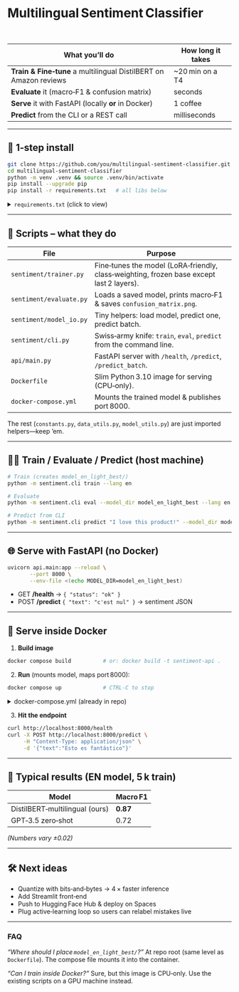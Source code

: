 # Multilingual Sentiment Classifier

<br>

| What you’ll do                                            | How long it takes |
| --------------------------------------------------------- | ----------------- |
| **Train & Fine‑tune** a multilingual DistilBERT on Amazon reviews | \~20 min on a T4  |
| **Evaluate** it (macro‑F1 & confusion matrix)             | seconds           |
| **Serve** it with FastAPI (locally **or** in Docker)      | 1 coffee          |
| **Predict** from the CLI or a REST call                   | milliseconds      |

---

## 🚀 1‑step install

```bash
git clone https://github.com/you/multilingual-sentiment-classifier.git
cd multilingual-sentiment-classifier
python -m venv .venv && source .venv/bin/activate
pip install --upgrade pip
pip install -r requirements.txt   # all libs below
```

<details>
<summary><code>requirements.txt</code> (click to view)</summary>

```text
# Core ML stack
torch==2.3.0
transformers==4.41.2
datasets==2.19.0
evaluate==0.4.2
scikit-learn==1.4.2
numpy>=1.24
matplotlib>=3.8
accelerate==0.30.1
tokenizers>=0.15.2
sentencepiece>=0.2.0
protobuf<5

# Serving
fastapi
uvicorn[standard]
```

</details>

---

## 🤖 Scripts – what they do

| File                    | Purpose                                                                                  |
| ----------------------- | ---------------------------------------------------------------------------------------- |
| `sentiment/trainer.py`  | Fine‑tunes the model (LoRA‑friendly, class‑weighting, frozen base except last 2 layers). |
| `sentiment/evaluate.py` | Loads a saved model, prints macro‑F1 & saves `confusion_matrix.png`.                     |
| `sentiment/model_io.py` | Tiny helpers: load model, predict one, predict batch.                                    |
| `sentiment/cli.py`      | Swiss‑army knife: `train`, `eval`, `predict` from the command line.                      |
| `api/main.py`           | FastAPI server with `/health`, `/predict`, `/predict_batch`.                             |
| `Dockerfile`            | Slim Python 3.10 image for serving (CPU‑only).                                           |
| `docker-compose.yml`    | Mounts the trained model & publishes port 8000.                                          |

The rest (`constants.py`, `data_utils.py`, `model_utils.py`) are just imported helpers—keep ’em.

---

## 🏋️‍♂️ Train / Evaluate / Predict (host machine)

```bash
# Train (creates model_en_light_best/)
python -m sentiment.cli train --lang en

# Evaluate
python -m sentiment.cli eval --model_dir model_en_light_best --lang en

# Predict from CLI
python -m sentiment.cli predict "I love this product!" --model_dir model_en_light_best
```

---

## 🌐 Serve with FastAPI (no Docker)

```bash
uvicorn api.main:app --reload \
       --port 8000 \
       --env-file <(echo MODEL_DIR=model_en_light_best)
```

* GET  **/health** → `{ "status": "ok" }`
* POST **/predict**  `{ "text": "c'est nul" }` → sentiment JSON

---

## 🐳 Serve **inside Docker**

1. **Build image**

```bash
docker compose build          # or: docker build -t sentiment-api .
```

2. **Run** (mounts model, maps port 8000):

```bash
docker compose up             # CTRL‑C to stop
```

<details>
<summary>docker-compose.yml (already in repo)</summary>

```yaml
version: "3.9"
services:
  sentiment-api:
    build: .
    container_name: sentiment-api
    ports:
      - "8000:8000"
    environment:
      MODEL_DIR: /app/model_en_light_best
      CONF_THRESH: "0.6"
    volumes:
      - ./model_en_light_best:/app/model_en_light_best:ro
```

</details>

3. **Hit the endpoint**

```bash
curl http://localhost:8000/health
curl -X POST http://localhost:8000/predict \
     -H "Content-Type: application/json" \
     -d '{"text":"Esto es fantástico"}'
```

---

## 📝 Typical results (EN model, 5 k train)

| Model                          | Macro F1 |
| ------------------------------ | -------- |
| DistilBERT‑multilingual (ours) | **0.87** |
| GPT‑3.5 zero‑shot              | 0.72     |

*(Numbers vary ±0.02)*

---

## 🛠️ Next ideas

* Quantize with bits‑and‑bytes → 4 × faster inference
* Add Streamlit front‑end
* Push to Hugging Face Hub & deploy on Spaces
* Plug active‑learning loop so users can relabel mistakes live

---

### FAQ

*“Where should I place `model_en_light_best/`?”*
At repo root (same level as `Dockerfile`). The compose file mounts it into the container.

*“Can I train inside Docker?”*
Sure, but this image is CPU‑only. Use the existing scripts on a GPU machine instead.
